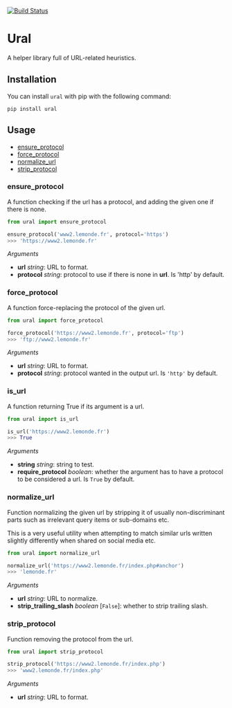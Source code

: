 [![Build Status](https://travis-ci.org/medialab/ural.svg)](https://travis-ci.org/medialab/ural)

# Ural

A helper library full of URL-related heuristics.

## Installation

You can install `ural` with pip with the following command:

```
pip install ural
```

## Usage

* [ensure_protocol](#ensure_protocol)
* [force_protocol](#force_protocol)
* [normalize_url](#normalize_url)
* [strip_protocol](#strip_protocol)

### ensure_protocol

A function checking if the url has a protocol, and adding the given one if there is none.

```python
from ural import ensure_protocol

ensure_protocol('www2.lemonde.fr', protocol='https')
>>> 'https://www2.lemonde.fr'
```

*Arguments*

- **url** *string*: URL to format.
- **protocol** *string*: protocol to use if there is none in **url**. Is 'http' by default.

### force_protocol

A function force-replacing the protocol of the given url.

```python
from ural import force_protocol

force_protocol('https://www2.lemonde.fr', protocol='ftp')
>>> 'ftp://www2.lemonde.fr'
```

*Arguments*

- **url** *string*: URL to format.
- **protocol** *string*: protocol wanted in the output url. Is `'http'` by default.

### is_url

A function returning True if its argument is a url.

```python
from ural import is_url

is_url('https://www2.lemonde.fr')
>>> True
```

*Arguments*

- **string** *string*: string to test.
- **require_protocol** *boolean*: whether the argument has to have a protocol to be considered a url. Is `True` by default.

### normalize_url

Function normalizing the given url by stripping it of usually non-discriminant parts such as irrelevant query items or sub-domains etc.

This is a very useful utility when attempting to match similar urls written slightly differently when shared on social media etc.

```python
from ural import normalize_url

normalize_url('https://www2.lemonde.fr/index.php#anchor')
>>> 'lemonde.fr'
```

*Arguments*

- **url** *string*: URL to normalize.
- **strip_trailing_slash** *boolean* [`False`]: whether to strip trailing slash.

### strip_protocol

Function removing the protocol from the url.

```python
from ural import strip_protocol

strip_protocol('https://www2.lemonde.fr/index.php')
>>> 'www2.lemonde.fr/index.php'
```

*Arguments*

- **url** *string*: URL to format.
